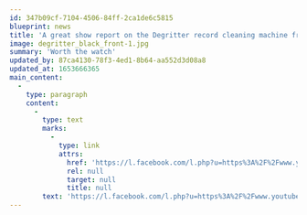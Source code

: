 ```yaml
---
id: 347b09cf-7104-4506-84ff-2ca1de6c5815
blueprint: news
title: 'A great show report on the Degritter record cleaning machine from Munich!'
image: degritter_black_front-1.jpg
summary: 'Worth the watch'
updated_by: 87ca4130-78f3-4ed1-8b64-aa552d3d08a8
updated_at: 1653666365
main_content:
  -
    type: paragraph
    content:
      -
        type: text
        marks:
          -
            type: link
            attrs:
              href: 'https://l.facebook.com/l.php?u=https%3A%2F%2Fwww.youtube.com%2Fwatch%3Fv%3DwoiGaM3XXvk%26fbclid%3DIwAR3XtE1w-rPnEaUvqH8GBwF24ULMhBprIPmQGgimNnKdCaIL40131WRYeXk&h=AT09SltgjBR-pirRCHzkM_zn13KC4U8NXrSI1xHYicHwN_Ci5Rr9m9VazfrzAgOoGxvMi-n49O2lht_31n_tTgdvEC3M4HjJIsHt_790t9i6Lfb6zfELFXQM-AyhnWTTag'
              rel: null
              target: null
              title: null
        text: 'https://l.facebook.com/l.php?u=https%3A%2F%2Fwww.youtube.com%2Fwatch%3Fv%3DwoiGaM3XXvk%26fbclid%3DIwAR3XtE1w-rPnEaUvqH8GBwF24ULMhBprIPmQGgimNnKdCaIL40131WRYeXk&h=AT09SltgjBR-pirRCHzkM_zn13KC4U8NXrSI1xHYicHwN_Ci5Rr9m9VazfrzAgOoGxvMi-n49O2lht_31n_tTgdvEC3M4HjJIsHt_790t9i6Lfb6zfELFXQM-AyhnWTTag'
---
```

